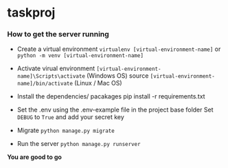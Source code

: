 # taskproj

### How to get the server running

- Create a virtual environment
`virtualenv [virtual-environment-name]` or `python -m venv [virtual-environment-name]`

- Activate virual environment
`[virtual-environment-name]\Scripts\activate` (Windows OS) source `[virtual-environment-name]/bin/activate` (Linux / Mac OS)

- Install the dependencies/ pacakages
pip install -r requirements.txt

- Set the .env using the .env-example file in the project base folder
Set `DEBUG` to `True` and add your secret key

- Migrate
`python manage.py migrate`

- Run the server
`python manage.py runserver`

**You are good to go**
